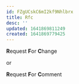```yaml
---
id: FZgUCskC6mI2kf9Nhlbrx
title: Rfc
desc: ''
updated: 1641869811249
created: 1641869779425
---
```


**R**equest **F**or **C**hange

or

**R**equest **F**or **C**omment
